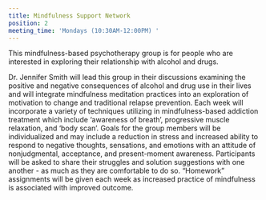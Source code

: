 ```yaml
---
title: Mindfulness Support Network
position: 2
meeting_time: 'Mondays (10:30AM-12:00PM) '
---
```


This mindfulness-based psychotherapy group is for people who are interested in exploring their relationship with alcohol and drugs.

Dr. Jennifer Smith will lead this group in their discussions examining the positive and negative consequences of alcohol and drug use in their lives and will integrate mindfulness meditation practices into an exploration of motivation to change and traditional relapse prevention. Each week will incorporate a variety of techniques utilizing in mindfulness-based addiction treatment which include ‘awareness of breath’, progressive muscle relaxation, and ‘body scan’. Goals for the group members will be individualized and may include a reduction in stress and increased ability to respond to negative thoughts, sensations, and emotions with an attitude of nonjudgmental, acceptance, and present-moment awareness. Participants will be asked to share their struggles and solution suggestions with one another - as much as they are comfortable to do so. “Homework” assignments will be given each week as increased practice of mindfulness is associated with improved outcome.